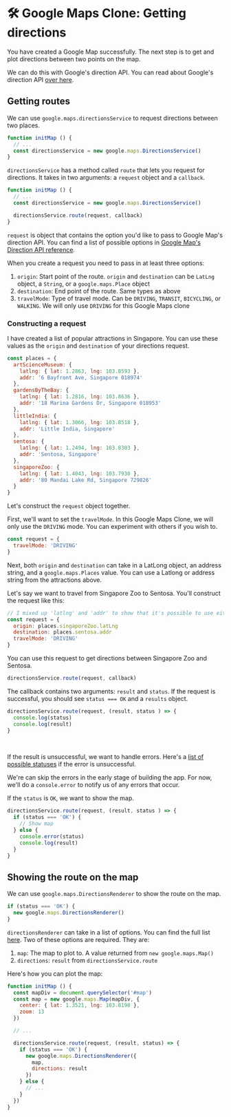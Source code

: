 # 🛠️ Google Maps Clone: Getting directions

You have created a Google Map successfully. The next step is to get and plot directions between two points on the map. 

We can do this with Google's direction API. You can read about Google's direction API [over here][1]. 

## Getting routes

We can use `google.maps.directionsService` to request directions between two places. 

```js
function initMap () {
  // ...
  const directionsService = new google.maps.DirectionsService()
}
```

`directionsService` has a method called `route` that lets you request for directions. It takes in two arguments: a `request` object and a `callback`.

```js
function initMap () {
  // ...
  const directionsService = new google.maps.DirectionsService()

  directionsService.route(request, callback)
}
```

`request` is object that contains the option you'd like to pass to Google Map's direction API. You can find a list of possible options in [Google Map's Direction API reference][2]. 

When you create a request you need to pass in at least three options: 

1. `origin`: Start point of the route. `origin` and `destination` can be `LatLng` object, a `String`, or a `google.maps.Place` object
2. `destination`: End point of the route. Same types as above
3. `travelMode`: Type of travel mode. Can be `DRIVING`, `TRANSIT`, `BICYCLING`, or `WALKING`. We will only use `DRIVING` for this Google Maps clone

### Constructing a request 

I have created a list of popular attractions in Singapore. You can use these values as the `origin` and `destination` of your directions request. 

```js
const places = {
  artScienceMuseum: {
    latlng: { lat: 1.2863, lng: 103.8593 },
    addr: '6 Bayfront Ave, Singapore 018974'
  },
  gardensByTheBay: {
    latlng: { lat: 1.2816, lng: 103.8636 },
    addr: '18 Marina Gardens Dr, Singapore 018953'
  },
  littleIndia: {
    latlng: { lat: 1.3066, lng: 103.8518 },
    addr: 'Little India, Singapore'
  },
  sentosa: {
    latlng: { lat: 1.2494, lng: 103.8303 },
    addr: 'Sentosa, Singapore'
  },
  singaporeZoo: {
    latlng: { lat: 1.4043, lng: 103.7930 },
    addr: '80 Mandai Lake Rd, Singapore 729826'
  }
}
```

Let's construct the `request` object together. 

First, we'll want to set the `travelMode`. In this Google Maps Clone, we will only use the `DRIVING` mode. You can experiment with others if you wish to. 

```js
const request = {
  travelMode: 'DRIVING'
}
```

Next, both `origin` and `destination` can take in a LatLong object, an address string, and a `google.maps.Places` value. You can use a Latlong or address string from the attractions above. 

Let's say we want to travel from Singapore Zoo to Sentosa. You'll construct the request like this: 

```js
// I mixed up 'latlng' and 'addr' to show that it's possible to use either value. You should stick with one for consistency.
const request = {
  origin: places.singaporeZoo.latLng
  destination: places.sentosa.addr
  travelMode: 'DRIVING'
}
```

You can use this request to get directions between Singapore Zoo and Sentosa.

```js
directionsService.route(request, callback)
```

The callback contains two arguments: `result` and `status`. If the request is successful, you should see `status === OK` and a `results` object. 

```js
directionsService.route(request, (result, status ) => {
  console.log(status)
  console.log(result)
}
```

<figure>
  <img src="/images/2018/" alt="">
  <figcaption></figcaption>
</figure>

If the result is unsuccessful, we want to handle errors. Here's a [list of possible statuses][3] if the error is unsuccessful. 

We're can skip the errors in the early stage of building the app. For now, we'll do a `console.error` to notify us of any errors that occur. 

If the `status` is `OK`, we want to show the map. 

```js
directionsService.route(request, (result, status ) => {
  if (status === 'OK') {
    // Show map
  } else {
    console.error(status)
    console.log(result)
  }
}
```

## Showing the route on the map

We can use `google.maps.DirectionsRenderer` to show the route on the map. 

```js
if (status === 'OK') {
  new google.maps.DirectionsRenderer()
}
```

`directionsRenderer` can take in a list of options. You can find the full list [here][4]. Two of these options are required. They are: 

1. `map`: The map to plot to. A value returned from `new google.maps.Map()`
2. `directions`: `result` from `directionsService.route`

Here's how you can plot the map: 

```js
function initMap () {
  const mapDiv = document.querySelector('#map')
  const map = new google.maps.Map(mapDiv, {
    center: { lat: 1.3521, lng: 103.8198 },
    zoom: 13
  })

  // ... 

  directionsService.route(request, (result, status) => {
    if (status === 'OK') {
      new google.maps.DirectionsRenderer({
        map, 
        directions: result
      })
    } else {
      // ...
    }
  })
}
```

[1]:	https://developers.google.com/maps/documentation/javascript/directions "Google Directions API"
[2]:	https://developers.google.com/maps/documentation/javascript/reference/directions#DirectionsRequest "Google Map Directions Service reference"
[3]:	[https://developers.google.com/maps/documentation/javascript/reference/directions#DirectionsStatus] "Direction Status"
[4]:	[https://developers.google.com/maps/documentation/javascript/reference/directions#DirectionsRenderer] "Directions Renderer"